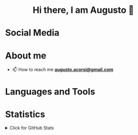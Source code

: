 <h1 align="center">Hi there, I am Augusto 👋</h1>

<!--
**augustoaccorsi/augustoaccorsi** is a ✨ _special_ ✨ repository because its `README.md` (this file) appears on your GitHub profile.

Here are some ideas to get you started:

- 🔭 I’m currently working on ...
- 🌱 I’m currently learning ...
- 👯 I’m looking to collaborate on ...
- 🤔 I’m looking for help with ...
- 💬 Ask me about ...
- 📫 How to reach me: ...
- 😄 Pronouns: ...
- ⚡ Fun fact: ...
-->
# Social Media

# About me

- 📫 How to reach me **augusto.acorsi@gmail.com**

# Languages and Tools

# Statistics

<details>
<summary>Click for GitHub Stats</summary>
<p align="center">
  <p align="center"> <a href="https://github.com/augustoaccorsi"> <img height="180em" src="https://github-readme-stats.vercel.app/api?username=augustoaccorsi&show_icons=true&theme=tokyonight&include_all_commits=true&count_private=true"/> </p>
<br>
  <p align="center"><img align="center" src="https://github-readme-stats.vercel.app/api/top-langs/?username=augustoaccorsi&layout=compact&theme=radical" alt="augustoaccorsi" /> </p>
</p>
</details>
